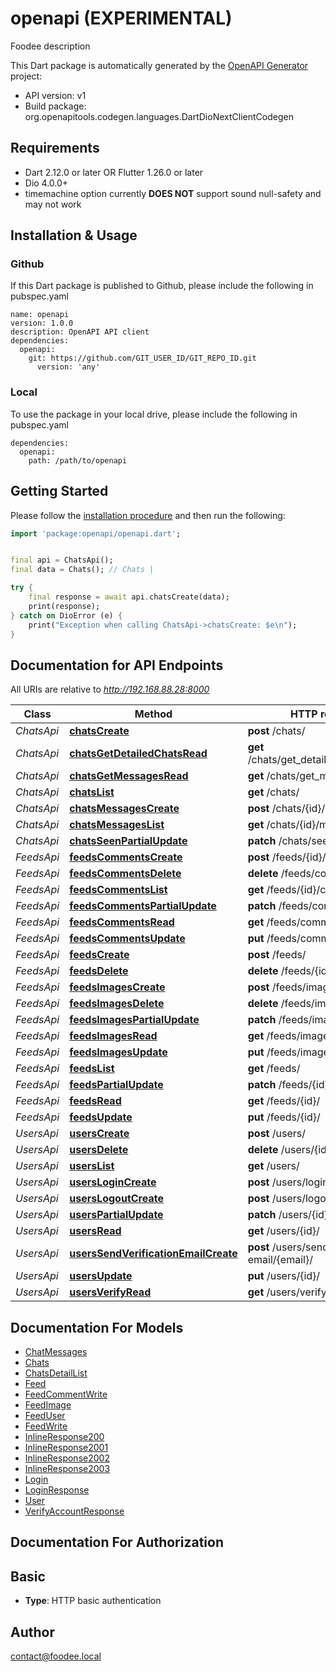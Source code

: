 # openapi (EXPERIMENTAL)
Foodee description

This Dart package is automatically generated by the [OpenAPI Generator](https://openapi-generator.tech) project:

- API version: v1
- Build package: org.openapitools.codegen.languages.DartDioNextClientCodegen

## Requirements

* Dart 2.12.0 or later OR Flutter 1.26.0 or later
* Dio 4.0.0+
* timemachine option currently **DOES NOT** support sound null-safety and may not work

## Installation & Usage

### Github
If this Dart package is published to Github, please include the following in pubspec.yaml
```
name: openapi
version: 1.0.0
description: OpenAPI API client
dependencies:
  openapi:
    git: https://github.com/GIT_USER_ID/GIT_REPO_ID.git
      version: 'any'
```

### Local
To use the package in your local drive, please include the following in pubspec.yaml
```
dependencies:
  openapi:
    path: /path/to/openapi
```

## Getting Started

Please follow the [installation procedure](#installation--usage) and then run the following:

```dart
import 'package:openapi/openapi.dart';


final api = ChatsApi();
final data = Chats(); // Chats | 

try {
    final response = await api.chatsCreate(data);
    print(response);
} catch on DioError (e) {
    print("Exception when calling ChatsApi->chatsCreate: $e\n");
}

```

## Documentation for API Endpoints

All URIs are relative to *http://192.168.88.28:8000*

Class | Method | HTTP request | Description
------------ | ------------- | ------------- | -------------
*ChatsApi* | [**chatsCreate**](doc\ChatsApi.md#chatscreate) | **post** /chats/ | 
*ChatsApi* | [**chatsGetDetailedChatsRead**](doc\ChatsApi.md#chatsgetdetailedchatsread) | **get** /chats/get_detailed_chats/{user} | 
*ChatsApi* | [**chatsGetMessagesRead**](doc\ChatsApi.md#chatsgetmessagesread) | **get** /chats/get_messages/{chat} | 
*ChatsApi* | [**chatsList**](doc\ChatsApi.md#chatslist) | **get** /chats/ | 
*ChatsApi* | [**chatsMessagesCreate**](doc\ChatsApi.md#chatsmessagescreate) | **post** /chats/{id}/messages | 
*ChatsApi* | [**chatsMessagesList**](doc\ChatsApi.md#chatsmessageslist) | **get** /chats/{id}/messages | 
*ChatsApi* | [**chatsSeenPartialUpdate**](doc\ChatsApi.md#chatsseenpartialupdate) | **patch** /chats/seen/{chat}/{user} | 
*FeedsApi* | [**feedsCommentsCreate**](doc\FeedsApi.md#feedscommentscreate) | **post** /feeds/{id}/comments | 
*FeedsApi* | [**feedsCommentsDelete**](doc\FeedsApi.md#feedscommentsdelete) | **delete** /feeds/comments/{id} | 
*FeedsApi* | [**feedsCommentsList**](doc\FeedsApi.md#feedscommentslist) | **get** /feeds/{id}/comments | 
*FeedsApi* | [**feedsCommentsPartialUpdate**](doc\FeedsApi.md#feedscommentspartialupdate) | **patch** /feeds/comments/{id} | 
*FeedsApi* | [**feedsCommentsRead**](doc\FeedsApi.md#feedscommentsread) | **get** /feeds/comments/{id} | 
*FeedsApi* | [**feedsCommentsUpdate**](doc\FeedsApi.md#feedscommentsupdate) | **put** /feeds/comments/{id} | 
*FeedsApi* | [**feedsCreate**](doc\FeedsApi.md#feedscreate) | **post** /feeds/ | 
*FeedsApi* | [**feedsDelete**](doc\FeedsApi.md#feedsdelete) | **delete** /feeds/{id}/ | 
*FeedsApi* | [**feedsImagesCreate**](doc\FeedsApi.md#feedsimagescreate) | **post** /feeds/images | 
*FeedsApi* | [**feedsImagesDelete**](doc\FeedsApi.md#feedsimagesdelete) | **delete** /feeds/images/{id} | 
*FeedsApi* | [**feedsImagesPartialUpdate**](doc\FeedsApi.md#feedsimagespartialupdate) | **patch** /feeds/images/{id} | 
*FeedsApi* | [**feedsImagesRead**](doc\FeedsApi.md#feedsimagesread) | **get** /feeds/images/{id} | 
*FeedsApi* | [**feedsImagesUpdate**](doc\FeedsApi.md#feedsimagesupdate) | **put** /feeds/images/{id} | 
*FeedsApi* | [**feedsList**](doc\FeedsApi.md#feedslist) | **get** /feeds/ | 
*FeedsApi* | [**feedsPartialUpdate**](doc\FeedsApi.md#feedspartialupdate) | **patch** /feeds/{id}/ | 
*FeedsApi* | [**feedsRead**](doc\FeedsApi.md#feedsread) | **get** /feeds/{id}/ | 
*FeedsApi* | [**feedsUpdate**](doc\FeedsApi.md#feedsupdate) | **put** /feeds/{id}/ | 
*UsersApi* | [**usersCreate**](doc\UsersApi.md#userscreate) | **post** /users/ | 
*UsersApi* | [**usersDelete**](doc\UsersApi.md#usersdelete) | **delete** /users/{id}/ | 
*UsersApi* | [**usersList**](doc\UsersApi.md#userslist) | **get** /users/ | 
*UsersApi* | [**usersLoginCreate**](doc\UsersApi.md#userslogincreate) | **post** /users/login | 
*UsersApi* | [**usersLogoutCreate**](doc\UsersApi.md#userslogoutcreate) | **post** /users/logout | 
*UsersApi* | [**usersPartialUpdate**](doc\UsersApi.md#userspartialupdate) | **patch** /users/{id}/ | 
*UsersApi* | [**usersRead**](doc\UsersApi.md#usersread) | **get** /users/{id}/ | 
*UsersApi* | [**usersSendVerificationEmailCreate**](doc\UsersApi.md#userssendverificationemailcreate) | **post** /users/send-verification-email/{email}/ | 
*UsersApi* | [**usersUpdate**](doc\UsersApi.md#usersupdate) | **put** /users/{id}/ | 
*UsersApi* | [**usersVerifyRead**](doc\UsersApi.md#usersverifyread) | **get** /users/verify/{email}/{token} | 


## Documentation For Models

 - [ChatMessages](doc\ChatMessages.md)
 - [Chats](doc\Chats.md)
 - [ChatsDetailList](doc\ChatsDetailList.md)
 - [Feed](doc\Feed.md)
 - [FeedCommentWrite](doc\FeedCommentWrite.md)
 - [FeedImage](doc\FeedImage.md)
 - [FeedUser](doc\FeedUser.md)
 - [FeedWrite](doc\FeedWrite.md)
 - [InlineResponse200](doc\InlineResponse200.md)
 - [InlineResponse2001](doc\InlineResponse2001.md)
 - [InlineResponse2002](doc\InlineResponse2002.md)
 - [InlineResponse2003](doc\InlineResponse2003.md)
 - [Login](doc\Login.md)
 - [LoginResponse](doc\LoginResponse.md)
 - [User](doc\User.md)
 - [VerifyAccountResponse](doc\VerifyAccountResponse.md)


## Documentation For Authorization


## Basic

- **Type**: HTTP basic authentication


## Author

contact@foodee.local



